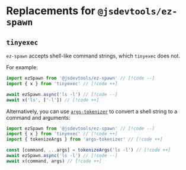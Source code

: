 # Replacements for `@jsdevtools/ez-spawn`

## `tinyexec`

`ez-spawn` accepts shell-like command strings, which `tinyexec` does not.

For example:

```ts
import ezSpawn from '@jsdevtools/ez-spawn' // [!code --]
import { x } from 'tinyexec' // [!code ++]

await ezSpawn.async('ls -l') // [!code --]
await x('ls', ['-l']) // [!code ++]
```

Alternatively, you can use [`args-tokenizer`](https://github.com/TrySound/args-tokenizer/) to convert a shell string to a command and arguments:

```ts
import ezSpawn from '@jsdevtools/ez-spawn' // [!code --]
import { x } from 'tinyexec' // [!code ++]
import { tokenizeArgs } from 'args-tokenizer' // [!code ++]

const [command, ...args] = tokenizeArgs('ls -l') // [!code ++]
await ezSpawn.async('ls -l') // [!code --]
await x(command, args) // [!code ++]
```
